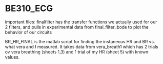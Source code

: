# BE310_ECG

important files: finalfilter has the transfer functions we actually used for our 2 filters, and pulls in experimental data from final_filter_bode to plot the behavior of our circuits

BR_HR_FINAL is the matlab script for finding the instaneous HR and BR vs. what vera and I measured. It takes data from vera_breath1 which has 2 trials ov vera breathing (sheets 1,3) and 1 trial of my HR (sheet 5) with known values.
